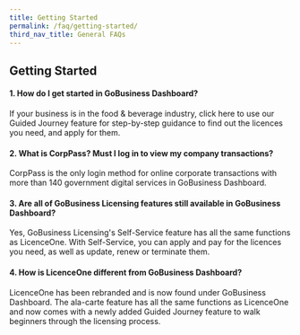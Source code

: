 ```yaml
---
title: Getting Started
permalink: /faq/getting-started/
third_nav_title: General FAQs
---
```


## Getting Started

#### 1. How do I get started in GoBusiness Dashboard?

If your business is in the food & beverage industry, click here to use our Guided Journey feature for step-by-step guidance to find out the licences you need, and apply for them.

#### 2. What is CorpPass? Must I log in to view my company transactions?

CorpPass is the only login method for online corporate transactions with more than 140 government digital services in GoBusiness Dashboard.

#### 3. Are all of GoBusiness Licensing features still available in GoBusiness Dashboard?

Yes, GoBusiness Licensing's Self-Service feature has all the same functions as LicenceOne. With Self-Service, you can apply and pay for the licences you need, as well as update, renew or terminate them.

#### 4. How is LicenceOne different from GoBusiness Dashboard?

LicenceOne has been rebranded and is now found under GoBusiness Dashboard. The ala-carte feature has all the same functions as LicenceOne and now comes with a newly added Guided Journey feature to walk beginners through the licensing process.

